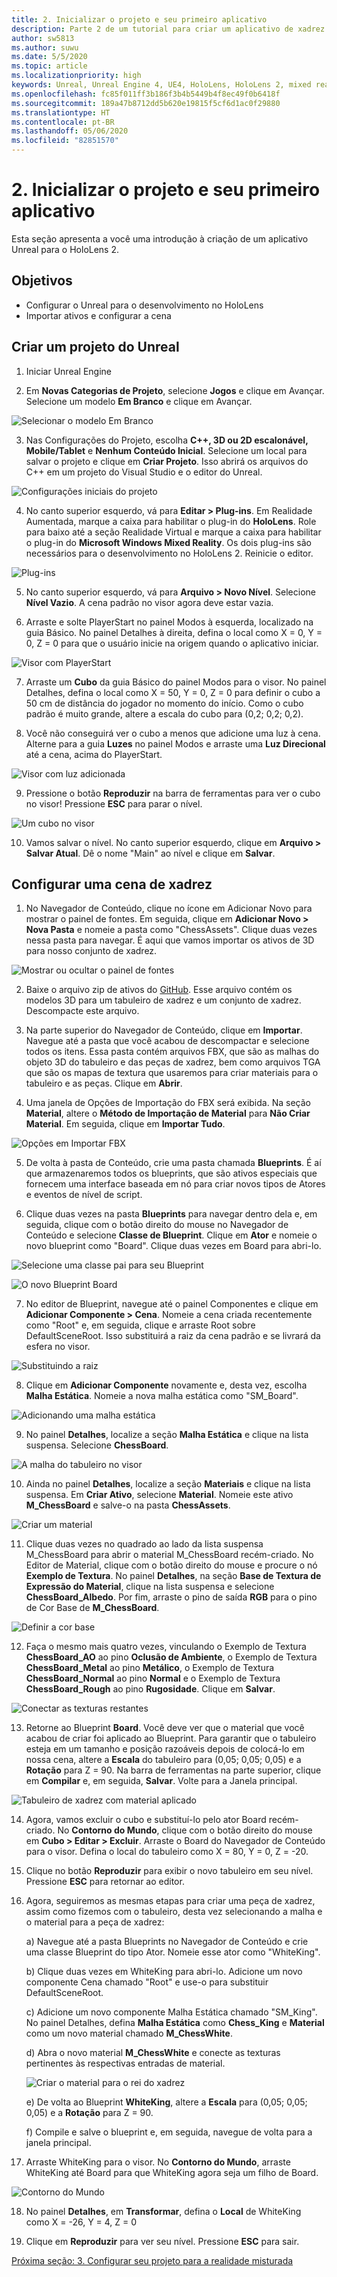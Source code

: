 ```yaml
---
title: 2. Inicializar o projeto e seu primeiro aplicativo
description: Parte 2 de um tutorial para criar um aplicativo de xadrez simples usando o Unreal Engine 4 e o plug-in Ferramentas de UX do Kit de Ferramentas de Realidade Misturada
author: sw5813
ms.author: suwu
ms.date: 5/5/2020
ms.topic: article
ms.localizationpriority: high
keywords: Unreal, Unreal Engine 4, UE4, HoloLens, HoloLens 2, mixed reality, tutorial, getting started, mrtk, uxt, UX Tools, documentation
ms.openlocfilehash: fc85f011ff3b186f3b4b5449b4f8ec49f0b6418f
ms.sourcegitcommit: 189a47b8712dd5b620e19815f5cf6d1ac0f29880
ms.translationtype: HT
ms.contentlocale: pt-BR
ms.lasthandoff: 05/06/2020
ms.locfileid: "82851570"
---
```

# <a name="2-initializing-your-project-and-first-application"></a>2. Inicializar o projeto e seu primeiro aplicativo

Esta seção apresenta a você uma introdução à criação de um aplicativo Unreal para o HoloLens 2. 

## <a name="objectives"></a>Objetivos

* Configurar o Unreal para o desenvolvimento no HoloLens
* Importar ativos e configurar a cena

## <a name="create-a-new-unreal-project"></a>Criar um projeto do Unreal

1. Iniciar Unreal Engine

2. Em **Novas Categorias de Projeto**, selecione **Jogos** e clique em Avançar. Selecione um modelo **Em Branco** e clique em Avançar. 

![Selecionar o modelo Em Branco](images/unreal-uxt/2-template.PNG)

3. Nas Configurações do Projeto, escolha **C++, 3D ou 2D escalonável, Mobile/Tablet** e **Nenhum Conteúdo Inicial**. Selecione um local para salvar o projeto e clique em **Criar Projeto**. Isso abrirá os arquivos do C++ em um projeto do Visual Studio e o editor do Unreal. 

![Configurações iniciais do projeto](images/unreal-uxt/2-project-settings.PNG)

4. No canto superior esquerdo, vá para **Editar > Plug-ins**. Em Realidade Aumentada, marque a caixa para habilitar o plug-in do **HoloLens**. Role para baixo até a seção Realidade Virtual e marque a caixa para habilitar o plug-in do **Microsoft Windows Mixed Reality**. Os dois plug-ins são necessários para o desenvolvimento no HoloLens 2. Reinicie o editor. 

![Plug-ins](images/unreal-uxt/2-plugins.PNG)

5. No canto superior esquerdo, vá para **Arquivo > Novo Nível**. Selecione **Nível Vazio**. A cena padrão no visor agora deve estar vazia.

6. Arraste e solte PlayerStart no painel Modos à esquerda, localizado na guia Básico. No painel Detalhes à direita, defina o local como X = 0, Y = 0, Z = 0 para que o usuário inicie na origem quando o aplicativo iniciar.

![Visor com PlayerStart](images/unreal-uxt/2-playerstart.PNG)

7. Arraste um **Cubo** da guia Básico do painel Modos para o visor. No painel Detalhes, defina o local como X = 50, Y = 0, Z = 0 para definir o cubo a 50 cm de distância do jogador no momento do início. Como o cubo padrão é muito grande, altere a escala do cubo para (0,2; 0,2; 0,2). 

8. Você não conseguirá ver o cubo a menos que adicione uma luz à cena. Alterne para a guia **Luzes** no painel Modos e arraste uma **Luz Direcional** até a cena, acima do PlayerStart.

![Visor com luz adicionada](images/unreal-uxt/2-light.PNG)

9.  Pressione o botão **Reproduzir** na barra de ferramentas para ver o cubo no visor! Pressione **ESC** para parar o nível. 

![Um cubo no visor](images/unreal-uxt/2-cube.PNG)

10. Vamos salvar o nível. No canto superior esquerdo, clique em **Arquivo > Salvar Atual**. Dê o nome "Main" ao nível e clique em **Salvar**. 

## <a name="set-up-a-chess-scene"></a>Configurar uma cena de xadrez

1. No Navegador de Conteúdo, clique no ícone em Adicionar Novo para mostrar o painel de fontes. Em seguida, clique em **Adicionar Novo > Nova Pasta** e nomeie a pasta como "ChessAssets". Clique duas vezes nessa pasta para navegar. É aqui que vamos importar os ativos de 3D para nosso conjunto de xadrez.

![Mostrar ou ocultar o painel de fontes](images/unreal-uxt/2-showhidesources.PNG)

2. Baixe o arquivo zip de ativos do [GitHub](https://github.com/microsoft/MixedReality-Unreal-Samples/blob/master/ChessApp/ChessAssets.7z). Esse arquivo contém os modelos 3D para um tabuleiro de xadrez e um conjunto de xadrez. Descompacte este arquivo.

3. Na parte superior do Navegador de Conteúdo, clique em **Importar**. Navegue até a pasta que você acabou de descompactar e selecione todos os itens. Essa pasta contém arquivos FBX, que são as malhas do objeto 3D do tabuleiro e das peças de xadrez, bem como arquivos TGA que são os mapas de textura que usaremos para criar materiais para o tabuleiro e as peças. Clique em **Abrir**. 

4. Uma janela de Opções de Importação do FBX será exibida. Na seção **Material**, altere o **Método de Importação de Material** para **Não Criar Material**. Em seguida, clique em **Importar Tudo**.

![Opções em Importar FBX](images/unreal-uxt/2-nocreatemat.PNG)

5. De volta à pasta de Conteúdo, crie uma pasta chamada **Blueprints**. É aí que armazenaremos todos os blueprints, que são ativos especiais que fornecem uma interface baseada em nó para criar novos tipos de Atores e eventos de nível de script. 

6. Clique duas vezes na pasta **Blueprints** para navegar dentro dela e, em seguida, clique com o botão direito do mouse no Navegador de Conteúdo e selecione **Classe de Blueprint**. Clique em **Ator** e nomeie o novo blueprint como "Board". Clique duas vezes em Board para abri-lo. 

![Selecione uma classe pai para seu Blueprint](images/unreal-uxt/2-bpparent.PNG)

![O novo Blueprint Board](images/unreal-uxt/2-bpboard.PNG)

7. No editor de Blueprint, navegue até o painel Componentes e clique em **Adicionar Componente > Cena**. Nomeie a cena criada recentemente como "Root" e, em seguida, clique e arraste Root sobre DefaultSceneRoot. Isso substituirá a raiz da cena padrão e se livrará da esfera no visor. 

![Substituindo a raiz](images/unreal-uxt/2-root.PNG)

8. Clique em **Adicionar Componente** novamente e, desta vez, escolha **Malha Estática**. Nomeie a nova malha estática como "SM_Board". 

![Adicionando uma malha estática](images/unreal-uxt/2-sm-board.PNG)

9. No painel **Detalhes**, localize a seção **Malha Estática** e clique na lista suspensa. Selecione **ChessBoard**. 

![A malha do tabuleiro no visor](images/unreal-uxt/2-sm-board-view.PNG)

10. Ainda no painel **Detalhes**, localize a seção **Materiais** e clique na lista suspensa. Em **Criar Ativo**, selecione **Material**. Nomeie este ativo **M_ChessBoard** e salve-o na pasta **ChessAssets**. 

![Criar um material](images/unreal-uxt/2-newmat.PNG)

11. Clique duas vezes no quadrado ao lado da lista suspensa M_ChessBoard para abrir o material M_ChessBoard recém-criado. No Editor de Material, clique com o botão direito do mouse e procure o nó **Exemplo de Textura**. No painel **Detalhes**, na seção **Base de Textura de Expressão do Material**, clique na lista suspensa e selecione **ChessBoard_Albedo**. Por fim, arraste o pino de saída **RGB** para o pino de Cor Base de **M_ChessBoard**. 

![Definir a cor base](images/unreal-uxt/2-boardalbedomat.PNG)

12. Faça o mesmo mais quatro vezes, vinculando o Exemplo de Textura **ChessBoard_AO** ao pino **Oclusão de Ambiente**, o Exemplo de Textura **ChessBoard_Metal** ao pino **Metálico**, o Exemplo de Textura **ChessBoard_Normal** ao pino **Normal** e o Exemplo de Textura **ChessBoard_Rough** ao pino **Rugosidade**. Clique em **Salvar**. 

![Conectar as texturas restantes](images/unreal-uxt/2-boardmat.PNG)

13. Retorne ao Blueprint **Board**. Você deve ver que o material que você acabou de criar foi aplicado ao Blueprint. Para garantir que o tabuleiro esteja em um tamanho e posição razoáveis depois de colocá-lo em nossa cena, altere a **Escala** do tabuleiro para (0,05; 0,05; 0,05) e a **Rotação** para Z = 90. Na barra de ferramentas na parte superior, clique em **Compilar** e, em seguida, **Salvar**. Volte para a Janela principal. 

![Tabuleiro de xadrez com material aplicado](images/unreal-uxt/2-chessboard.PNG)

14. Agora, vamos excluir o cubo e substituí-lo pelo ator Board recém-criado. No **Contorno do Mundo**, clique com o botão direito do mouse em **Cubo > Editar > Excluir**. Arraste o Board do Navegador de Conteúdo para o visor. Defina o local do tabuleiro como X = 80, Y = 0, Z = -20. 

15. Clique no botão **Reproduzir** para exibir o novo tabuleiro em seu nível. Pressione **ESC** para retornar ao editor. 

16. Agora, seguiremos as mesmas etapas para criar uma peça de xadrez, assim como fizemos com o tabuleiro, desta vez selecionando a malha e o material para a peça de xadrez:

    a) Navegue até a pasta Blueprints no Navegador de Conteúdo e crie uma classe Blueprint do tipo Ator. Nomeie esse ator como "WhiteKing".

    b) Clique duas vezes em WhiteKing para abri-lo. Adicione um novo componente Cena chamado "Root" e use-o para substituir DefaultSceneRoot. 

    c) Adicione um novo componente Malha Estática chamado "SM_King". No painel Detalhes, defina **Malha Estática** como **Chess_King** e **Material** como um novo material chamado **M_ChessWhite**. 

    d) Abra o novo material **M_ChessWhite** e conecte as texturas pertinentes às respectivas entradas de material. 

    ![Criar o material para o rei do xadrez](images/unreal-uxt/2-chesskingmat.PNG)

    e) De volta ao Blueprint **WhiteKing**, altere a **Escala** para (0,05; 0,05; 0,05) e a **Rotação** para Z = 90.

    f) Compile e salve o blueprint e, em seguida, navegue de volta para a janela principal. 

17. Arraste WhiteKing para o visor. No **Contorno do Mundo**, arraste WhiteKing até Board para que WhiteKing agora seja um filho de Board. 

![Contorno do Mundo](images/unreal-uxt/2-child.PNG)

18. No painel **Detalhes**, em **Transformar**, defina o **Local** de WhiteKing como X = -26, Y = 4, Z = 0

19. Clique em **Reproduzir** para ver seu nível. Pressione **ESC** para sair. 

[Próxima seção: 3. Configurar seu projeto para a realidade misturada](unreal-uxt-ch3.md)